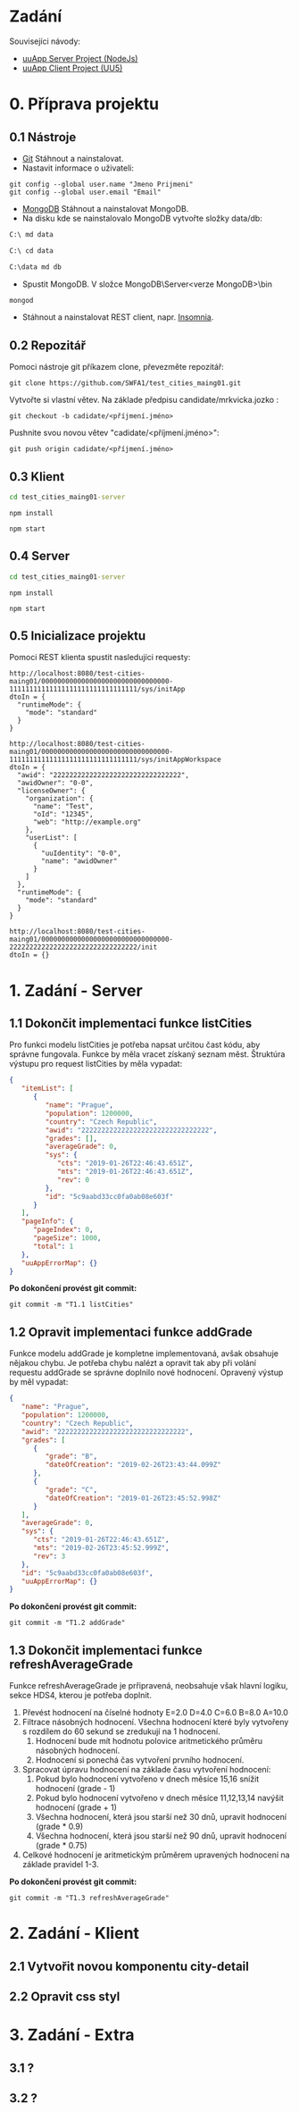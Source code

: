 # Zadání

Souvisejíci návody:

- [uuApp Server Project (NodeJs)](https://uuos9.plus4u.net/uu-bookkitg01-main/78462435-2590bf997d264d959b9d6a88ee1d0ff5/book/page?code=uuAppStyleGuide_00)
- [uuApp Client Project (UU5)](https://uuos9.plus4u.net/uu-bookkitg01-main/78462435-e884539c8511447a977c7ff070e7f2cf/book/page?code=89628511)

# 0. Příprava projektu

## 0.1 Nástroje

- [Git](https://git-scm.com/)
Stáhnout a nainstalovat.
- Nastavit informace o uživateli: 
```git
git config --global user.name "Jmeno Prijmeni"
git config --global user.email "Email"
```
- [MongoDB](https://www.mongodb.com/download-center/community)
Stáhnout a nainstalovat MongoDB.
- Na disku kde se nainstalovalo MongoDB vytvořte složky data/db:
```cmd
C:\ md data
```
```cmd
C:\ cd data
```
```cmd
C:\data md db
```

- Spustit MongoDB. V složce MongoDB\Server\<verze MongoDB>\bin
```cmd
mongod
```

- Stáhnout a nainstalovat REST client, napr. [Insomnia](https://insomnia.rest/download/).

## 0.2 Repozitář

Pomoci nástroje git příkazem clone, převezměte repozitář:
```git
git clone https://github.com/SWFA1/test_cities_maing01.git
```

Vytvořte si vlastní větev. Na základe předpisu candidate/mrkvicka.jozko :
```git
git checkout -b cadidate/<příjmení.jméno>
```

Pushnite svou novou větev "cadidate/<příjmení.jméno>":
```git
git push origin cadidate/<příjmení.jméno>
```
## 0.3 Klient
```cmd
cd test_cities_maing01-server
```
```npm
npm install
```
```npm
npm start
```

## 0.4 Server
```cmd
cd test_cities_maing01-server
```
```npm
npm install
```
```npm
npm start
```

## 0.5 Inicializace projektu

Pomoci REST klienta spustit nasledujíci requesty:
```http request
http://localhost:8080/test-cities-maing01/00000000000000000000000000000000-11111111111111111111111111111111/sys/initApp
dtoIn = { 
  "runtimeMode": {
    "mode": "standard"   
  }
}
```
```http request
http://localhost:8080/test-cities-maing01/00000000000000000000000000000000-11111111111111111111111111111111/sys/initAppWorkspace
dtoIn = {
  "awid": "22222222222222222222222222222222",                            
  "awidOwner": "0-0",                       
  "licenseOwner": {                         
    "organization": {                       
      "name": "Test",                        
      "oId": "12345",                         
      "web": "http://example.org"                       
    },
    "userList": [                          
      {
        "uuIdentity": "0-0",               
        "name": "awidOwner"                       
      }
    ]
  },
  "runtimeMode": { 
    "mode": "standard"       
  }
}
```
```http request
http://localhost:8080/test-cities-maing01/00000000000000000000000000000000-22222222222222222222222222222222/init
dtoIn = {}
```
# 1. Zadání - Server

## 1.1 Dokončit implementaci funkce listCities
Pro funkci modelu listCities je potřeba napsat určitou čast kódu, aby správne fungovala. 
Funkce by měla vracet získaný seznam měst. Štruktúra výstupu pro request listCities by měla vypadat:
```json
{
   "itemList": [
      {
         "name": "Prague",
         "population": 1200000,
         "country": "Czech Republic",
         "awid": "22222222222222222222222222222222",
         "grades": [],
         "averageGrade": 0,
         "sys": {
            "cts": "2019-01-26T22:46:43.651Z",
            "mts": "2019-01-26T22:46:43.651Z",
            "rev": 0
         },
         "id": "5c9aabd33cc0fa0ab08e603f"
      }
   ],
   "pageInfo": {
      "pageIndex": 0,
      "pageSize": 1000,
      "total": 1
   },
   "uuAppErrorMap": {}
}
```

**Po dokončení provést git commit:**
```git
git commit -m "T1.1 listCities"
```

## 1.2 Opravit implementaci funkce addGrade
Funkce modelu addGrade je kompletne implementovaná, avšak obsahuje nějakou chybu. Je potřeba chybu nalézt a opravit tak aby při volání requestu addGrade se správne doplnilo nové hodnocení. 
Opravený výstup by měl vypadat:
```json
{
   "name": "Prague",
   "population": 1200000,
   "country": "Czech Republic",
   "awid": "22222222222222222222222222222222",
   "grades": [
      {
         "grade": "B",
         "dateOfCreation": "2019-02-26T23:43:44.099Z"
      },
      {
         "grade": "C",
         "dateOfCreation": "2019-01-26T23:45:52.998Z"
      }
   ],
   "averageGrade": 0,
   "sys": {
      "cts": "2019-01-26T22:46:43.651Z",
      "mts": "2019-02-26T23:45:52.999Z",
      "rev": 3
   },
   "id": "5c9aabd33cc0fa0ab08e603f",
   "uuAppErrorMap": {}
}
```

**Po dokončení provést git commit:**
```git
git commit -m "T1.2 addGrade"
```

## 1.3 Dokončit implementaci funkce refreshAverageGrade
Funkce refreshAverageGrade je prřipravená, neobsahuje však hlavní logiku, sekce HDS4, kterou je potřeba doplnit.
1. Převést hodnocení na číselné hodnoty E=2.0 D=4.0 C=6.0 B=8.0 A=10.0
2. Filtrace násobných hodnocení. Všechna hodnocení které byly vytvořeny s rozdílem do 60 sekund se zredukují na 1 hodnocení.
    1. Hodnocení bude mít hodnotu polovice aritmetického průměru násobných hodnocení.
    2. Hodnocení si ponechá čas vytvoření prvního hodnocení.
3. Spracovat úpravu hodnocení na základe času vytvoření hodnocení:
    1. Pokud bylo hodnocení vytvořeno v dnech měsíce 15,16 snížit hodnocení (grade - 1)
    2. Pokud bylo hodnocení vytvořeno v dnech měsíce 11,12,13,14 navýšit hodnocení (grade + 1)
    3. Všechna hodnocení, která jsou starší než 30 dnů, upravit hodnocení (grade * 0.9)
    4. Všechna hodnocení, která jsou starší než 90 dnů, upravit hodnocení (grade * 0.75)
4. Celkové hodnocení je aritmetickým průměrem upravených hodnocení na základe pravidel 1-3.  

**Po dokončení provést git commit:**
```git
git commit -m "T1.3 refreshAverageGrade"
```

# 2. Zadání - Klient

## 2.1 Vytvořit novou komponentu city-detail

## 2.2 Opravit css styl

# 3. Zadání - Extra

## 3.1 ?

## 3.2 ?
